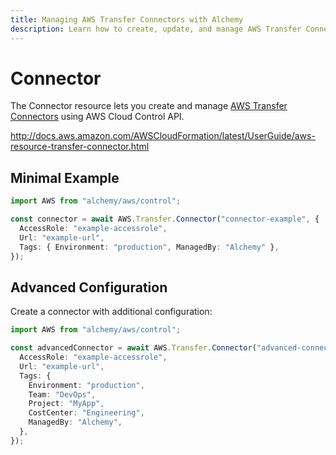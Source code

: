 ```yaml
---
title: Managing AWS Transfer Connectors with Alchemy
description: Learn how to create, update, and manage AWS Transfer Connectors using Alchemy Cloud Control.
---
```


# Connector

The Connector resource lets you create and manage [AWS Transfer Connectors](https://docs.aws.amazon.com/transfer/latest/userguide/) using AWS Cloud Control API.

http://docs.aws.amazon.com/AWSCloudFormation/latest/UserGuide/aws-resource-transfer-connector.html

## Minimal Example

```ts
import AWS from "alchemy/aws/control";

const connector = await AWS.Transfer.Connector("connector-example", {
  AccessRole: "example-accessrole",
  Url: "example-url",
  Tags: { Environment: "production", ManagedBy: "Alchemy" },
});
```

## Advanced Configuration

Create a connector with additional configuration:

```ts
import AWS from "alchemy/aws/control";

const advancedConnector = await AWS.Transfer.Connector("advanced-connector", {
  AccessRole: "example-accessrole",
  Url: "example-url",
  Tags: {
    Environment: "production",
    Team: "DevOps",
    Project: "MyApp",
    CostCenter: "Engineering",
    ManagedBy: "Alchemy",
  },
});
```

